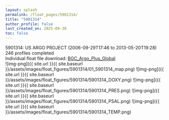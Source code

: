 ```yaml
---
layout: splash
permalink: /float_pages/5901314/
title: "5901314"
author_profile: false
last_created_on: 2025-09-30
toc: false
---
```

 
5901314: US ARGO PROJECT (2006-09-29T17:46 to 2013-05-20T19:28)\
246 profiles completed\
Individual float file download: [BGC_Argo_Plus_Global](https://ftp.soest.hawaii.edu/bgc_argo_plus/Individual_Floats/outliers_removed/5901314_Sprof_processed.nc)\
![img-png]({{ site.url }}{{ site.baseurl }}/assets/images/float_figures/5901314/01_5901314_map.png)
![img-png]({{ site.url }}{{ site.baseurl }}/assets/images/float_figures/5901314/5901314_DOXY.png)
![img-png]({{ site.url }}{{ site.baseurl }}/assets/images/float_figures/5901314/5901314_PRES.png)
![img-png]({{ site.url }}{{ site.baseurl }}/assets/images/float_figures/5901314/5901314_PSAL.png)
![img-png]({{ site.url }}{{ site.baseurl }}/assets/images/float_figures/5901314/5901314_TEMP.png)
